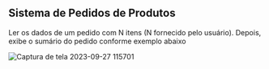 ## Sistema de Pedidos de Produtos
Ler os dados de um pedido com N itens (N fornecido pelo usuário). Depois, exibe o
sumário do pedido conforme exemplo abaixo

![Captura de tela 2023-09-27 115701](https://github.com/andreyferraz/pedidos-de-produtos/assets/60530398/f99c5928-e039-400c-9385-741b05dd07f8)